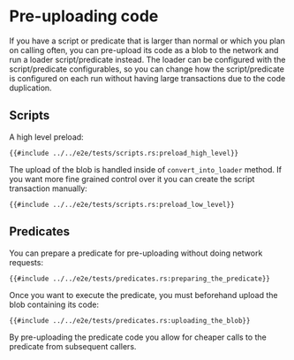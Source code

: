 # Pre-uploading code

If you have a script or predicate that is larger than normal or which you plan
on calling often, you can pre-upload its code as a blob to the network and run a
loader script/predicate instead. The loader can be configured with the
script/predicate configurables, so you can change how the script/predicate is
configured on each run without having large transactions due to the code
duplication.

## Scripts

A high level preload:

```rust,ignore
{{#include ../../e2e/tests/scripts.rs:preload_high_level}}
```

The upload of the blob is handled inside of `convert_into_loader` method. If you
want more fine grained control over it you can create the script transaction
manually:

```rust,ignore
{{#include ../../e2e/tests/scripts.rs:preload_low_level}}
```

## Predicates

You can prepare a predicate for pre-uploading without doing network requests:

```rust,ignore
{{#include ../../e2e/tests/predicates.rs:preparing_the_predicate}}
```

Once you want to execute the predicate, you must beforehand upload the blob
containing its code:

```rust,ignore
{{#include ../../e2e/tests/predicates.rs:uploading_the_blob}}
```

By pre-uploading the predicate code you allow for cheaper calls to the predicate
from subsequent callers.
